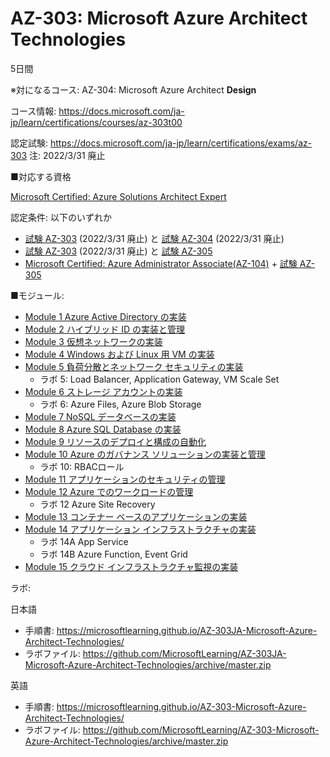 # AZ-303: Microsoft Azure Architect **Technologies**

5日間

※対になるコース: AZ-304: Microsoft Azure Architect **Design**

コース情報: https://docs.microsoft.com/ja-jp/learn/certifications/courses/az-303t00

認定試験: https://docs.microsoft.com/ja-jp/learn/certifications/exams/az-303 注: 2022/3/31 廃止

■対応する資格

[Microsoft Certified: Azure Solutions Architect Expert](https://docs.microsoft.com/ja-jp/learn/certifications/azure-solutions-architect/)

認定条件: 以下のいずれか

- [試験 AZ-303](https://docs.microsoft.com/ja-jp/learn/certifications/exams/az-303) (2022/3/31 廃止) と [試験 AZ-304](https://docs.microsoft.com/ja-jp/learn/certifications/exams/az-304) (2022/3/31 廃止)
- [試験 AZ-303](https://docs.microsoft.com/ja-jp/learn/certifications/exams/az-303) (2022/3/31 廃止) と [試験 AZ-305](https://docs.microsoft.com/ja-jp/learn/certifications/exams/az-305)
- [Microsoft Certified: Azure Administrator Associate(AZ-104)](https://docs.microsoft.com/ja-jp/learn/certifications/azure-administrator/) + [試験 AZ-305](https://docs.microsoft.com/ja-jp/learn/certifications/exams/az-305)

■モジュール: 

- [Module 1 Azure Active Directory の実装](mod01.md)
- [Module 2 ハイブリッド ID の実装と管理](mod02.md)
- [Module 3 仮想ネットワークの実装](mod03.md)
- [Module 4 Windows および Linux 用 VM の実装](mod04.md)
- [Module 5 負荷分散とネットワーク セキュリティの実装](mod05.md)
  - ラボ 5: Load Balancer, Application Gateway, VM Scale Set
- [Module 6 ストレージ アカウントの実装](mod06.md)
  - ラボ 6: Azure Files, Azure Blob Storage
- [Module 7 NoSQL データベースの実装](mod07.md)
- [Module 8 Azure SQL Database の実装](mod08.md)
- [Module 9 リソースのデプロイと構成の自動化](mod09.md)
- [Module 10 Azure のガバナンス ソリューションの実装と管理](mod10.md)
  - ラボ 10: RBACロール
- [Module 11 アプリケーションのセキュリティの管理](mod11.md)
- [Module 12 Azure でのワークロードの管理](mod12.md)
  - ラボ 12 Azure Site Recovery
- [Module 13 コンテナー ベースのアプリケーションの実装](mod13.md)
- [Module 14 アプリケーション インフラストラクチャの実装](mod14.md)
  - ラボ 14A App Service
  - ラボ 14B Azure Function, Event Grid
- [Module 15 クラウド インフラストラクチャ監視の実装](mod15.md)

ラボ:

日本語
- 手順書: https://microsoftlearning.github.io/AZ-303JA-Microsoft-Azure-Architect-Technologies/
- ラボファイル: https://github.com/MicrosoftLearning/AZ-303JA-Microsoft-Azure-Architect-Technologies/archive/master.zip

英語
- 手順書: https://microsoftlearning.github.io/AZ-303-Microsoft-Azure-Architect-Technologies/
- ラボファイル: https://github.com/MicrosoftLearning/AZ-303-Microsoft-Azure-Architect-Technologies/archive/master.zip

